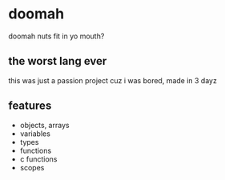# doomah
doomah nuts fit in yo mouth?

## the worst lang ever
this was just a passion project cuz i was bored, made in 3 dayz

## features
- objects, arrays
- variables
- types
- functions
- c functions
- scopes